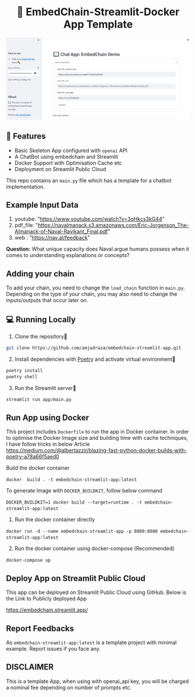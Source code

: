 <h1 align="center">
📖 EmbedChain-Streamlit-Docker App Template
</h1>

![UI](ui.PNG?raw=true)

## 🔧 Features

- Basic Skeleton App configured with `openai` API
- A ChatBot using embedchain and Streamlit
- Docker Support with Optimisation Cache etc
- Deployment on Streamlit Public Cloud

This repo contains an `main.py` file which has a template for a chatbot implementation.

## Example Input Data

1. youtube: "https://www.youtube.com/watch?v=3qHkcs3kG44"
2. pdf_file: "https://navalmanack.s3.amazonaws.com/Eric-Jorgenson_The-Almanack-of-Naval-Ravikant_Final.pdf"
3. web : "https://nav.al/feedback"

**Question:** What unique capacity does Naval argue humans possess when it comes to understanding explanations or concepts?


## Adding your chain
To add your chain, you need to change the `load_chain` function in `main.py`.
Depending on the type of your chain, you may also need to change the inputs/outputs that occur later on.


## 💻 Running Locally

1. Clone the repository📂

```bash
git clone https://github.com/amjadraza/embedchain-streamlit-app.git
```

2. Install dependencies with [Poetry](https://python-poetry.org/) and activate virtual environment🔨

```bash
poetry install
poetry shell
```

3. Run the Streamlit server🚀

```bash
streamlit run app/main.py 
```

Run App using Docker
--------------------
This project includes `Dockerfile` to run the app in Docker container. In order to optimise the Docker Image
size and building time with cache techniques, I have follow tricks in below Article 
https://medium.com/@albertazzir/blazing-fast-python-docker-builds-with-poetry-a78a66f5aed0

Build the docker container

``docker  build . -t embedchain-streamlit-app:latest ``

To generate Image with `DOCKER_BUILDKIT`, follow below command

```DOCKER_BUILDKIT=1 docker build --target=runtime . -t embedchain-streamlit-app:latest```

1. Run the docker container directly 

``docker run -d --name embedchain-streamlit-app -p 8080:8080 embedchain-streamlit-app:latest ``

2. Run the docker container using docker-compose (Recommended)

``docker-compose up``


Deploy App on Streamlit Public Cloud
------------------------------------
This app can be deployed on Streamlit Public Cloud using GitHub. Below is the Link to 
Publicly deployed App

https://embedchain.streamlit.app/



## Report Feedbacks

As `embedchain-streamlit-app:latest` is a template project with minimal example. Report issues if you face any. 

## DISCLAIMER

This is a template App, when using with openai_api key, you will be charged a nominal fee depending
on number of prompts etc.